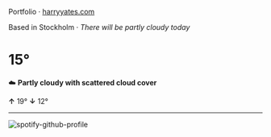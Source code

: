Portfolio · [harryyates.com](https://harryyates.com)

<!-- WEATHER_START -->
Based in Stockholm · *There will be partly cloudy today*

# 15°
☁️ **Partly cloudy with scattered cloud cover**

**↑** 19° **↓** 12°

---
<!-- WEATHER_END -->

<p align="left">
  <a>
    <img src="https://spotify-github-profile.kittinanx.com/api/view?uid=bigbello&cover_image=true&theme=natemoo-re&show_offline=true&background_color=121212&interchange=false&bar_color=53b14f&bar_color_cover=false" alt="spotify-github-profile">
  </a>
</p>